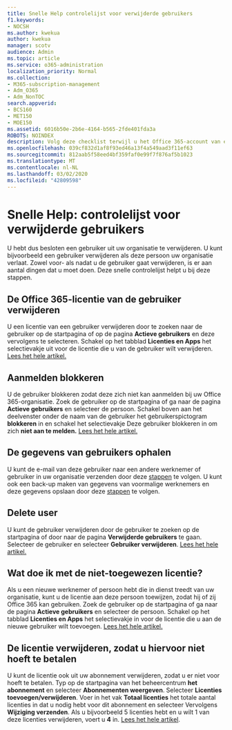 ```yaml
---
title: Snelle Help controlelijst voor verwijderde gebruikers
f1.keywords:
- NOCSH
ms.author: kwekua
author: kwekua
manager: scotv
audience: Admin
ms.topic: article
ms.service: o365-administration
localization_priority: Normal
ms.collection:
- M365-subscription-management
- Adm_O365
- Adm_NonTOC
search.appverid:
- BCS160
- MET150
- MOE150
ms.assetid: 6016b50e-2b6e-4164-b565-2fde401fda3a
ROBOTS: NOINDEX
description: Volg deze checklist terwijl u het Office 365-account van een gebruiker uitde.
ms.openlocfilehash: 039cf832d1af8f93ed46a13f4a549aad3f11ef63
ms.sourcegitcommit: 812aab5f58eed4bf359faf0e99f7f876af5b1023
ms.translationtype: MT
ms.contentlocale: nl-NL
ms.lasthandoff: 03/02/2020
ms.locfileid: "42809598"
---
```

# <a name="quick-help-deleted-users-checklist"></a>Snelle Help: controlelijst voor verwijderde gebruikers

U hebt dus besloten een gebruiker uit uw organisatie te verwijderen. U kunt bijvoorbeeld een gebruiker verwijderen als deze persoon uw organisatie verlaat. Zowel voor- als nadat u de gebruiker gaat verwijderen, is er aan aantal dingen dat u moet doen. Deze snelle controlelijst helpt u bij deze stappen.
  
## <a name="remove-the-office-365-license-from-the-user"></a>De Office 365-licentie van de gebruiker verwijderen

U een licentie van een gebruiker verwijderen door te zoeken naar de gebruiker op de startpagina of op de pagina **Actieve gebruikers** en deze vervolgens te selecteren. Schakel op het tabblad **Licenties en Apps** het selectievakje uit voor de licentie die u van de gebruiker wilt verwijderen. [Lees het hele artikel.](../manage/remove-licenses-from-users.md)
  
## <a name="block-sign-in"></a>Aanmelden blokkeren

U de gebruiker blokkeren zodat deze zich niet kan aanmelden bij uw Office 365-organisatie. Zoek de gebruiker op de startpagina of ga naar de pagina **Actieve gebruikers** en selecteer de persoon. Schakel boven aan het deelvenster onder de naam van de gebruiker het gebruikerspictogram **blokkeren** in en schakel het selectievakje Deze gebruiker blokkeren in om zich **niet aan te melden.** [Lees het hele artikel.](../add-users/assign-admin-roles.md)
  
## <a name="get-their-data"></a>De gegevens van gebruikers ophalen

U kunt de e-mail van deze gebruiker naar een andere werknemer of gebruiker in uw organisatie verzenden door deze [stappen](../add-users/remove-former-employee.md) te volgen. U kunt ook een back-up maken van gegevens van voormalige werknemers en deze gegevens opslaan door deze [stappen](../add-users/get-access-to-and-back-up-a-former-user-s-data.md) te volgen.
  
## <a name="delete-user"></a>Delete user

U kunt de gebruiker verwijderen door de gebruiker te zoeken op de startpagina of door naar de pagina **Verwijderde gebruikers** te gaan. Selecteer de gebruiker en selecteer **Gebruiker verwijderen**. [Lees het hele artikel.](../add-users/delete-a-user.md)
  
## <a name="what-to-do-with-the-unassigned-license"></a>Wat doe ik met de niet-toegewezen licentie?

Als u een nieuwe werknemer of persoon hebt die in dienst treedt van uw organisatie, kunt u de licentie aan deze persoon toewijzen, zodat hij of zij Office 365 kan gebruiken. Zoek de gebruiker op de startpagina of ga naar de pagina **Actieve gebruikers** en selecteer de persoon. Schakel op het tabblad **Licenties en Apps** het selectievakje in voor de licentie die u aan de nieuwe gebruiker wilt toevoegen. [Lees het hele artikel.](../manage/assign-licenses-to-users.md)
  
## <a name="remove-license-so-you-dont-have-to-pay-for-it"></a>De licentie verwijderen, zodat u hiervoor niet hoeft te betalen

U kunt de licentie ook uit uw abonnement verwijderen, zodat u er niet voor hoeft te betalen. Typ op de startpagina van het beheercentrum **het abonnement** en selecteer **Abonnementen weergeven**. Selecteer **Licenties toevoegen/verwijderen**. Voer in het vak **Totaal licenties** het totale aantal licenties in dat u nodig hebt voor dit abonnement en selecteer Vervolgens **Wijziging verzenden**. Als u bijvoorbeeld 5 licenties hebt en u wilt 1 van deze licenties verwijderen, voert u **4** in. [Lees het hele artikel](../../commerce/licenses/remove-licenses-from-subscription.md).
